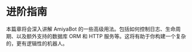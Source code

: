 # 进阶指南

本篇章将会深入讲解 AmiyaBot 的一些高级用法。包括如何控制日志、生命周期、以及额外支持的数据库 ORM 和 HTTP
服务等。这将有助于你构建一个复杂的，更有逻辑性的机器人。
